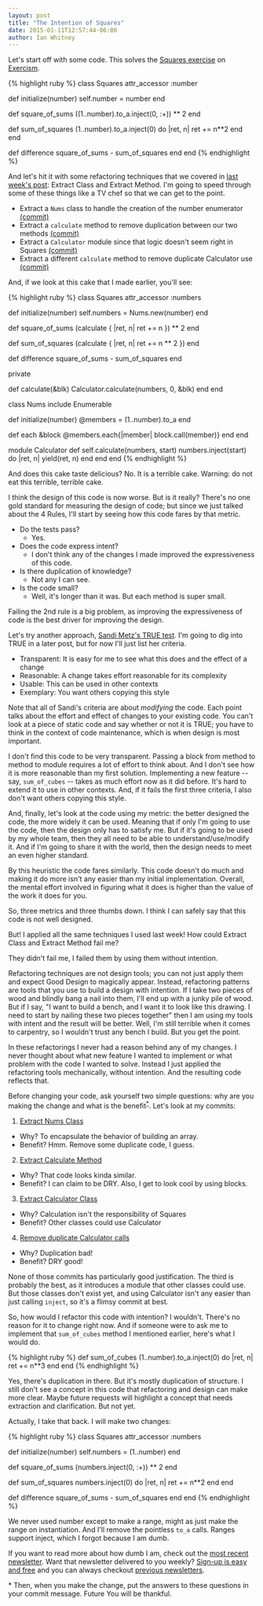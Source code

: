 ```yaml
---
layout: post
title: "The Intention of Squares"
date: 2015-01-11T12:57:44-06:00
author: Ian Whitney
---
```


Let's start off with some code. This solves the [Squares exercise](https://github.com/exercism/x-common/blob/master/difference-of-squares.yml) on [Exercism](http://exercism.io).

{% highlight ruby %}
class Squares
  attr_accessor :number

  def initialize(number)
    self.number = number
  end

  def square_of_sums
    ((1..number).to_a.inject(0, :+)) ** 2
  end

  def sum_of_squares
    (1..number).to_a.inject(0) do |ret, n|
      ret += n**2
    end
  end

  def difference
    square_of_sums - sum_of_squares
  end
end
{% endhighlight %}

And let's hit it with some refactoring techniques that we covered in [last week's post](/2015/01/05/4-simple-rules-of-raindrops/): Extract Class and Extract Method. I'm going to speed through some of these things like a TV chef so that we can get to the point.

<!--break-->

- Extract a `Nums` class to handle the creation of the number enumerator [(commit)](https://github.com/IanWhitney/exercism_squares/blob/7c90271c0c3ad0feec3578dcbe183bcebc26789f/squares.rb)
- Extract a `calculate` method to remove duplication between our two methods [(commit)](https://github.com/IanWhitney/exercism_squares/blob/9b61d9ff1d0f36f4933ebaee40efee2021c37a3f/squares.rb)
- Extract a `Calculator` module since that logic doesn't seem right in Squares [(commit)](https://github.com/IanWhitney/exercism_squares/blob/6a018e54e09bf2a9cfb91513f1b16076809fbfcd/squares.rb)
- Extract a different `calculate` method to remove duplicate Calculator use [(commit)](https://github.com/IanWhitney/exercism_squares/blob/f671852d1d8bd618939d70a04da257d16b7596e2/squares.rb)

And, if we look at this cake that I made earlier, you'll see:

{% highlight ruby %}
class Squares
  attr_accessor :numbers

  def initialize(number)
    self.numbers = Nums.new(number)
  end

  def square_of_sums
    (calculate { |ret, n| ret += n }) **  2
  end

  def sum_of_squares
    (calculate { |ret, n| ret += n ** 2 })
  end

  def difference
    square_of_sums - sum_of_squares
  end

  private

  def calculate(&blk)
    Calculator.calculate(numbers, 0, &blk)
  end
end

class Nums
  include Enumerable

  def initialize(number)
    @members = (1..number).to_a
  end

  def each &block
    @members.each{|member| block.call(member)}
  end
end

module Calculator
  def self.calculate(numbers, start)
    numbers.inject(start) do |ret, n|
      yield(ret, n)
    end
  end
end
{% endhighlight %}

And does this cake taste delicious? No. It is a terrible cake. Warning: do not eat this terrible, terrible cake.

I think the design of this code is now worse. But is it really? There's no one gold standard for measuring the design of code; but since we just talked about the 4 Rules, I'll start by seeing how this code fares by that metric.

- Do the tests pass?
  - Yes.
- Does the code express intent? 
  - I don't think any of the changes I made improved the expressiveness of this code.
- Is there duplication of knowledge?
  - Not any I can see.
- Is the code small? 
  - Well, it's longer than it was. But each method is super small.

Failing the 2nd rule is a big problem, as improving the expressiveness of code is the best driver for improving the design.

Let's try another approach, [Sandi Metz's TRUE test](http://zassmin.com/post/81997862646/some-terms-from-sandi-metzs-practical). I'm going to dig into TRUE in a later post, but for now I'll just list her criteria.

- Transparent: It is easy for me to see what this does and the effect of a change
- Reasonable: A change takes effort reasonable for its complexity
- Usable: This can be used in other contexts
- Exemplary: You want others copying this style

Note that all of Sandi's criteria are about _modifying_ the code. Each point talks about the effort and effect of changes to your existing code. You can't look at a piece of static code and say whether or not it is TRUE; you have to think in the context of code maintenance, which is when design is most important.

I don't find this code to be very transparent. Passing a block from method to method to module requires a lot of effort to think about. And I don't see how it is more reasonable than my first solution. Implementing a new feature -- say, `sum_of_cubes` -- takes as much effort now as it did before. It's hard to extend it to use in other contexts. And, if it fails the first three criteria, I also don't want others copying this style.

And, finally, let's look at the code using my metric: the better designed the code, the more widely it can be used. Meaning that if only I'm going to use the code, then the design only has to satisfy me. But if it's going to be used by my whole team, then they all need to be able to understand/use/modify it. And if I'm going to share it with the world, then the design needs to meet an even higher standard.

By this heuristic the code fares similarly. This code doesn't do much and making it do more isn't any easier than my initial implementation. Overall, the mental effort involved in figuring what it does is higher than the value of the work it does for you.

So, three metrics and three thumbs down. I think I can safely say that this code is not well designed.

But! I applied all the same techniques I used last week! How could Extract Class and Extract Method fail me?

They didn't fail me, I failed them by using them without intention.

Refactoring techniques are not design tools; you can not just apply them and expect Good Design to magically appear. Instead, refactoring patterns are tools that you use to build a design with intention. If I take two pieces of wood and blindly bang a nail into them, I'll end up with a junky pile of wood. But if I say, "I want to build a bench, and I want it to look like this drawing. I need to start by nailing these two pieces together" then I am using my tools with intent and the result will be better. Well, I'm still terrible when it comes to carpentry, so I wouldn't trust any bench I build. But you get the point.

In these refactorings I never had a reason behind any of my changes. I never thought about what new feature I wanted to implement or what problem with the code I wanted to solve. Instead I just applied the refactoring tools mechanically, without intention. And the resulting code reflects that.

Before changing your code, ask yourself two simple questions: why are you making the change and what is the benefit<sup>[\*](#fn1)</sup>. Let's look at my commits:

1. [Extract Nums Class](https://github.com/IanWhitney/exercism_squares/commit/7c90271c0c3ad0feec3578dcbe183bcebc26789f)
- Why? To encapsulate the behavior of building an array.
- Benefit? Hmm. Remove some duplicate code, I guess.
2. [Extract Calculate Method](https://github.com/IanWhitney/exercism_squares/commit/9b61d9ff1d0f36f4933ebaee40efee2021c37a3f)
- Why? That code looks kinda similar.
- Benefit? I can claim to be DRY. Also, I get to look cool by using blocks.
3. [Extract Calculator Class](https://github.com/IanWhitney/exercism_squares/commit/6a018e54e09bf2a9cfb91513f1b16076809fbfcd)
- Why? Calculation isn't the responsibility of Squares
- Benefit? Other classes could use Calculator
4. [Remove duplicate Calculator calls](https://github.com/IanWhitney/exercism_squares/commit/f671852d1d8bd618939d70a04da257d16b7596e2)
- Why? Duplication bad!
- Benefit? DRY good!

None of those commits has particularly good justification. The third is probably the best, as it introduces a module that other classes could use. But those classes don't exist yet, and using Calculator isn't any easier than just calling `inject`, so it's a flimsy commit at best.

So, how would I refactor this code with intention? I wouldn't. There's no reason for it to change right now. And if someone were to ask me to implement that `sum_of_cubes` method I mentioned earlier, here's what I would do.

{% highlight ruby %}
def sum_of_cubes
  (1..number).to_a.inject(0) do |ret, n|
    ret += n**3
  end
end
{% endhighlight %}

Yes, there's duplication in there. But it's mostly duplication of structure. I still don't see a concept in this code that refactoring and design can make more clear. Maybe future requests will highlight a concept that needs extraction and clarification. But not yet.

Actually, I take that back. I will make two changes:

{% highlight ruby %}
class Squares
  attr_accessor :numbers

  def initialize(number)
    self.numbers = (1..number)
  end

  def square_of_sums
    (numbers.inject(0, :+)) ** 2
  end

  def sum_of_squares
    numbers.inject(0) do |ret, n|
      ret += n**2
    end
  end

  def difference
    square_of_sums - sum_of_squares
  end
end
{% endhighlight %}

We never used number except to make a range, might as just make the range on instantiation. And I'll remove the pointless `to_a` calls. Ranges support inject, which I forgot because I am dumb.

If you want to read more about how dumb I am, check out the [most recent newsletter](http://tinyletter.com/ianwhitney/letters/practice-and-being-dumb). Want that newsletter delivered to you weekly? [Sign-up is easy and free](http://tinyletter.com/ianwhitney/) and you can always checkout [previous newsletters](http://tinyletter.com/ianwhitney/archive).

<a name='fn1'>\*</a> Then, when you make the change, put the answers to these questions in your commit message. Future You will be thankful.
